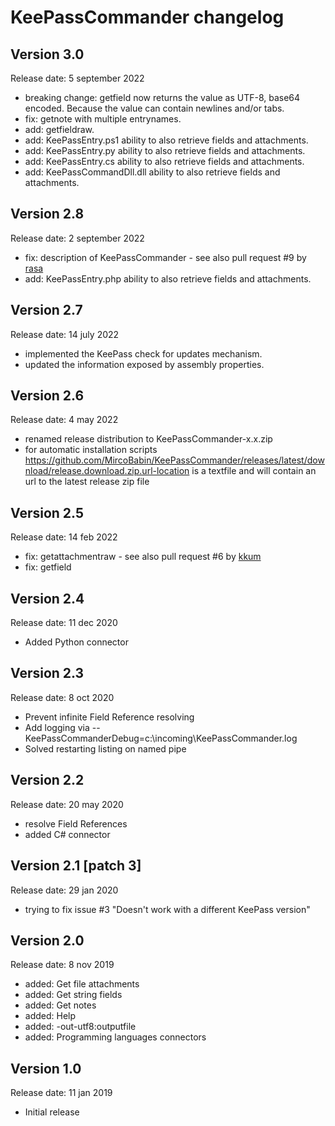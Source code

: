 # KeePassCommander changelog

## Version 3.0
Release date: 5 september 2022

* breaking change: getfield now returns the value as UTF-8, base64 encoded. Because the value can contain newlines and/or tabs.
* fix: getnote with multiple entrynames.
* add: getfieldraw.
* add: KeePassEntry.ps1 ability to also retrieve fields and attachments.
* add: KeePassEntry.py ability to also retrieve fields and attachments.
* add: KeePassEntry.cs ability to also retrieve fields and attachments.
* add: KeePassCommandDll.dll ability to also retrieve fields and attachments.

## Version 2.8
Release date: 2 september 2022

* fix: description of KeePassCommander - see also pull request #9 by [rasa](https://github.com/rasa)
* add: KeePassEntry.php ability to also retrieve fields and attachments.

## Version 2.7
Release date: 14 july 2022

* implemented the KeePass check for updates mechanism.
* updated the information exposed by assembly properties.

## Version 2.6
Release date: 4 may 2022

* renamed release distribution to KeePassCommander-x.x.zip
* for automatic installation scripts https://github.com/MircoBabin/KeePassCommander/releases/latest/download/release.download.zip.url-location is a textfile and will contain an url to the latest release zip file

## Version 2.5
Release date: 14 feb 2022

* fix: getattachmentraw - see also pull request #6 by [kkum](https://github.com/kkum)
* fix: getfield

## Version 2.4
Release date: 11 dec 2020

* Added Python connector

## Version 2.3
Release date: 8 oct 2020

* Prevent infinite Field Reference resolving
* Add logging via --KeePassCommanderDebug=c:\incoming\KeePassCommander.log
* Solved restarting listing on named pipe

## Version 2.2
Release date: 20 may 2020

* resolve Field References
* added C# connector

## Version 2.1 [patch 3] 
Release date: 29 jan 2020

* trying to fix issue #3 "Doesn't work with a different KeePass version"

## Version 2.0 
Release date: 8 nov 2019

* added: Get file attachments
* added: Get string fields
* added: Get notes
* added: Help
* added: -out-utf8:outputfile
* added: Programming languages connectors

## Version 1.0
Release date: 11 jan 2019

* Initial release
